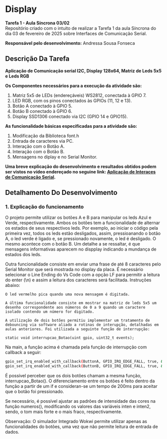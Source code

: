 # Display

__Tarefa 1 - Aula Síncrona 03/02__<br>
Repositório criado com o intuito de realizar a Tarefa 1 da aula Síncrona do dia 03 de fevereiro de 2025 sobre Interfaces de Comunicação Serial.

__Responsável pelo desenvolvimento:__
Andressa Sousa Fonseca

## Descrição Da Tarefa 
__Aplicação de Comunicação serial I2C, Display 128x64, Matriz de Leds 5x5 e Leds RGB__  <br>

__Os Componentes necessários para a execução da atividade são:__
1) Matriz 5x5 de LEDs (endereçáveis) WS2812, conectada à GPIO 7.
2) LED RGB, com os pinos conectados às GPIOs (11, 12 e 13).
3) Botão A conectado à GPIO 5.
4) Botão B conectado à GPIO 6.
5) Display SSD1306 conectado via I2C (GPIO 14 e GPIO15).

__As funcionalidade básicas especificadas para a atividade são:__
1) Modificação da Biblioteca font.h
2) Entrada de caracteres via PC.
3) Interação com o Botão A. 
4) Interação com o Botão B.
5) Mensagens no diplay e no Serial Monitor.


__Uma breve explicação do desenvolvimento e resultados obtidos podem ser vistos no vídeo endereçado no seguine link: [Aplicação de Interaces de Comunicação Serial]().__

## Detalhamento Do Desenvolvimento

### 1. Explicação do funcionamento

O projeto permite utilizar os botões A e B para manipular os leds Azul e Verde, respectivamente. Ambos os botões tem a funcionalidade de alternar os estados de seus respectivos leds. Por exemplo, ao iniciar o código pela primeira vez, todos os leds estão desligados, assim, pressioanando o botão A, o led verde é ligado e, se pressionado novamente, o led é desligado. O mesmo acontece com o botão B. Um detalhe a se ressaltar, é que mensagens informativas aparecem no dispplay indicando a mundança de estados dos leds.

Outra funcionalidade consiste em enviar uma frase de até 8 caracteres pelo Serial Monitor que será mostrada no display da placa. É necessário selecionar o Line Ending do Vs Code com a opção LF para permitir a leitura do enter (\n) e assim a leitura dos caracteres será facilitada. Instruções abaixo:
```bash![line ending](https://github.com/user-attachments/assets/9a5a91d0-33e1-454a-9edb-52a6e12c4934)
O led vermelho pica quando uma nova mensagem é digitada.

A última funcionalidade consiste em mostrar na matriz de leds 5x5 um desenho correspondente aos números de 0 a 9 quando um caractere isolado contendo um número for digitado.

A utilização de dois botões permitiu implementar um tratamento de debouncing via software aliado a rotinas de interupção, detalhadas em aulas anteriores. Foi utilizada a seguinte função de interrupção:

static void interrupcao_Botao(uint gpio, uint32_t events);
```
Na main, a função acima é chamada pela função de interrupção com callback a seguir:
```bash
gpio_set_irq_enabled_with_callback(ButtonA, GPIO_IRQ_EDGE_FALL, true, &interrupcao_Botao);
gpio_set_irq_enabled_with_callback(ButtonB, GPIO_IRQ_EDGE_FALL, true, &interrupcao_Botao);
```
É possível perceber que os dois botões chamam a mesma função, interrupcao_Botao(). O diferenciamento entre os botões é feito dentro da função a partir de um if e consideran-se um tempo de 200ms para aceitar que o botão foi pressionado.

Se necessário, é possível ajustar as padrões de intensidade das cores na função numeros(), modificando os valores das variáveis inten e inten2, sendo, o tom mais forte e o mais fraco, respectivamente.

Observação: O simulador Integrado Wokwi permite utilizar apenas as funcionalidades do botões, uma vez que não permite leitura de entrada de dados.
